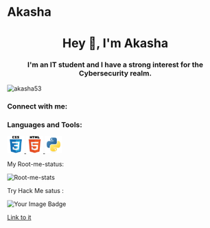 # Akasha
<h1 align="center">Hey 👋, I'm Akasha</h1>
<h3 align="center">I'm an IT student and I have a strong interest for the Cybersecurity realm.</h3>

<p align="left"> <img src="https://komarev.com/ghpvc/?username=akasha53&label=Profile%20views&color=0e75b6&style=flat" alt="akasha53" /> </p>


<h3 align="left">Connect with me:</h3>
<p align="left">
</p>

<h3 align="left">Languages and Tools:</h3>
<p align="left"> <a href="https://www.w3schools.com/css/" target="_blank" rel="noreferrer"> <img src="https://raw.githubusercontent.com/devicons/devicon/master/icons/css3/css3-original-wordmark.svg" alt="css3" width="40" height="40"/> </a> <a href="https://www.w3.org/html/" target="_blank" rel="noreferrer"> <img src="https://raw.githubusercontent.com/devicons/devicon/master/icons/html5/html5-original-wordmark.svg" alt="html5" width="40" height="40"/> </a> <a href="https://www.python.org" target="_blank" rel="noreferrer"> <img src="https://raw.githubusercontent.com/devicons/devicon/master/icons/python/python-original.svg" alt="python" width="40" height="40"/> </a> </p

My Root-me-status:

![Root-me-stats](https://root-me-diff.vercel.app/rm-gh?nickname=Akasha5300)

Try Hack Me satus :

<img src="https://tryhackme-badges.s3.amazonaws.com/Akasha53.png" alt="Your Image Badge" />

[Link to it ](https://tryhackme.com/r/p/Akasha53)

